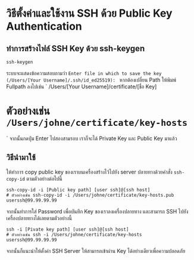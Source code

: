 # วิธีตั้งค่าและใช้งาน SSH ด้วย Public Key Authentication
## ทำการสร้างไฟล์ SSH Key ด้วย ssh-keygen
```
ssh-keygen
```

ระบบจะแสดงข้อความสอบถามว่า `Enter file in which to save the key (/Users/[Your Username]/.ssh/id_ed25519): ` หากต้องเปลี่ยน Path ให้พิมพ์ Fullpath ลงไปเช่น
`
/Users/[Your Username]/certificate/[ชื่อ Key]
# ตัวอย่างเช่น `/Users/johne/certificate/key-hosts`
`
จากนั้นกดปุ่ม Enter ไปสองสามรอบ เราก็จะได้ Private Key และ Public Key มาแล้ว


## วิธีนำมาใช้
ให้ทำการ copy public key ของเราบนเครื่องสร้างไว้ไปยัง server ปลายทางด้วยคำสั่ง `ssh-copy-id` ตามตัวอย่างต่อไปนี้
```
ssh-copy-id -i [Public key path] [user ssh]@[ssh host]
# ตัวอย่างเช่น ssh-copy-id -i /Users/johne/certificate/key-hosts.pub userssh@99.99.99.99
```
จากนั้นทำการใส่ Password เพื่อบันทึก Key ของเราลงเครื่องปลายทาง และสามารถ SSH ไปยังเครื่องปลายทางได้เลยตามตัวอย่างนี้

```
ssh -i [Pivate key path] [user ssh]@[ssh host]
# ตัวอย่างเช่น ssh -i /Users/johne/certificate/key-hosts userssh@99.99.99.99
```

จากนั้นก็แนะนำให้ตั้งค่า SSH Server ให้สามารถเข้าผ่าน Key ได้อย่างเดียวเพื่อความปลอดภัย

